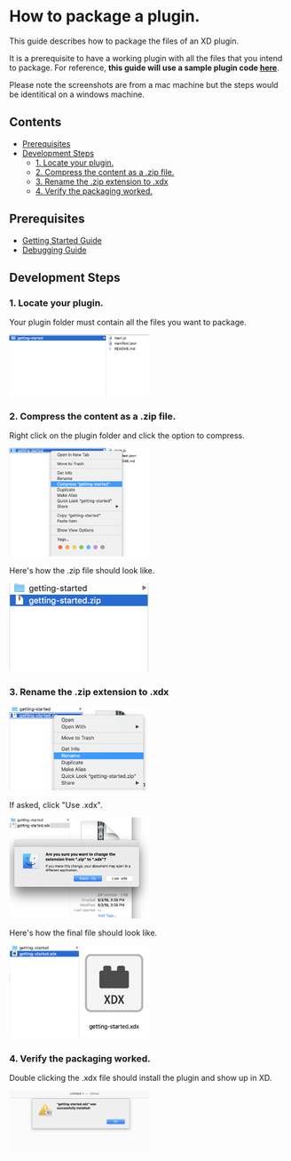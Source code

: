 # How to package a plugin.
This guide describes how to package the files of an XD plugin.

It is a prerequisite to have a working plugin with all the files that you intend to package. For reference, **this guide will use a sample plugin code [here](https://github.com/AdobeXD/Plugin-Samples/tree/master/getting-started)**.

Please note the screenshots are from a mac machine but the steps would be identitical on a windows machine.

<!-- Image or GIF if necessary -->
<!-- ![PLUGINNAME]() -->

<!-- doctoc command config: -->
<!-- $ doctoc ./readme.md --title "## Contents" --entryprefix 1. --gitlab --maxlevel 2 -->

<!-- START doctoc generated TOC please keep comment here to allow auto update -->
<!-- DON'T EDIT THIS SECTION, INSTEAD RE-RUN doctoc TO UPDATE -->
## Contents

- [Prerequisites](#prerequisites)
- [Development Steps](#development-steps)
  - [1. Locate your plugin.](#1-locate-your-plugin)
  - [2. Compress the content as a .zip file.](#2-compress-the-content-as-a-zip-file)
  - [3. Rename the .zip extension to .xdx](#3-rename-the-zip-extension-to-xdx)
  - [4. Verify the packaging worked.](#4-verify-the-packaging-worked)

<!-- END doctoc generated TOC please keep comment here to allow auto update -->

## Prerequisites
- [Getting Started Guide](/Guides/getting-started-guide)
- [Debugging Guide](/Guides/debugging-guide)

## Development Steps

### 1. Locate your plugin.
Your plugin folder must contain all the files you want to package.

<img src="/images/readme-assets/package-plugin-steps/one_viewPackageContent.png" width="50%" height="50%">


### 2. Compress the content as a .zip file.

Right click on the plugin folder and click the option to compress.

<img src="/images/readme-assets/package-plugin-steps/two_rightclick.png" width="50%" height="50%">


Here's how the .zip file should look like.

<img src="/images/readme-assets/package-plugin-steps/three_compress.png" width="50%" height="50%">

### 3. Rename the .zip extension to .xdx

<img src="/images/readme-assets/package-plugin-steps/four_rename.png" width="50%" height="50%">

If asked, click "Use .xdx".

<img src="/images/readme-assets/package-plugin-steps/five_changexdx.png" width="50%" height="50%">

Here's how the final file should look like.

<img src="/images/readme-assets/package-plugin-steps/six_savexdx.png" width="50%" height="50%">

### 4. Verify the packaging worked.
Double clicking the .xdx file should install the plugin and show up in XD.

<img src="/images/readme-assets/package-plugin-steps/success.png" width="50%" height="50%">


